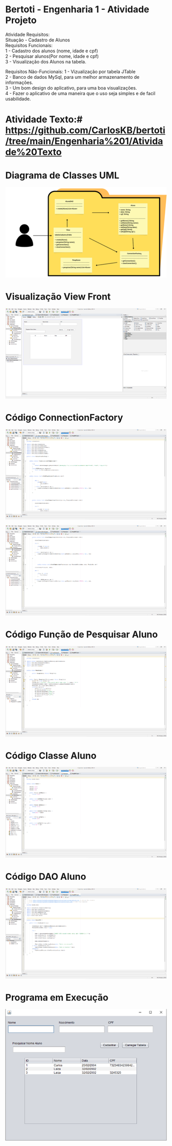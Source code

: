 # Bertoti - Engenharia 1 - Atividade Projeto



Atividade Requisitos:</br>
Situação - Cadastro de Alunos</br>
Requisitos Funcionais:</br>
1 - Cadastro dos alunos (nome, idade e cpf)</br>
2 - Pesquisar alunos(Por nome, idade e cpf)</br>
3 - Visualização dos Alunos na tabela.



Requisitos Não-Funcionais:
1 - Vizualização por tabela JTable</br>
2 - Banco de dados MySql, para um melhor armazenamento de informações.</br>
3 - Um bom design do aplicativo, para uma boa visualizações.</br>
4 - Fazer o aplicativo de uma maneira que o uso seja simples e de facil usabilidade.</br>

# Atividade Texto:#</br> https://github.com/CarlosKB/bertoti/tree/main/Engenharia%201/Atividade%20Texto

# Diagrama de Classes UML #

![Diagrama de Classes](https://github.com/CarlosKB/bertoti/blob/main/Engenharia%201/Atividade%20Projeto/DiagramaClassesAluno.png)


# Visualização View Front #
![Diagrama de Classes](https://github.com/CarlosKB/bertoti/blob/main/Engenharia%201/Atividade%20Projeto/View%20Front.png)



# Código ConnectionFactory #

![Diagrama de Classes](https://github.com/CarlosKB/bertoti/blob/main/Engenharia%201/Atividade%20Projeto/Conecction%20Code%201.png)

![Diagrama de Classes](https://github.com/CarlosKB/bertoti/blob/main/Engenharia%201/Atividade%20Projeto/Connection%20Code%202.png)

# Código Função de Pesquisar Aluno #

![Diagrama de Classes](https://github.com/CarlosKB/bertoti/blob/main/Engenharia%201/Atividade%20Projeto/Code%20PesqAluno.png)

# Código Classe Aluno #

![Diagrama de Classes](https://github.com/CarlosKB/bertoti/blob/main/Engenharia%201/Atividade%20Projeto/model.bean%20Aluno.png)

# Código DAO Aluno #

![Diagrama de Classes](https://github.com/CarlosKB/bertoti/blob/main/Engenharia%201/Atividade%20Projeto/model.dao%20AlunoDAO.png)

# Programa em Execução #

![Diagrama de Classes](https://github.com/CarlosKB/bertoti/blob/main/Engenharia%201/Atividade%20Projeto/Programa%20em%20Execu%C3%A7%C3%A3o.png)




